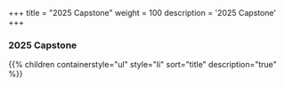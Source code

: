 +++
title = "2025 Capstone"
weight = 100
description = '2025 Capstone'
+++


### 2025 Capstone
{{% children containerstyle="ul" style="li" sort="title" description="true" %}}